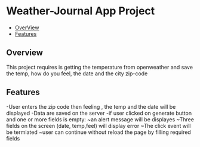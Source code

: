 # Weather-Journal App Project


* [OverView](#overview)
* [Features](#Features)

## Overview
This project requires is getting the temperature from openweather and save the temp, how do you feel, the date and the city zip-code

## Features
-User enters the zip code then feeling , the temp and the date will be displayed
-Data are saved on the server 
-if user clicked on generate button and one or more fields is empty:
 ~an alert message will be displayes
 ~Three fields on the screen (date, temp,feel) will display error
 ~The click event will be termiated
 ~user can continue without reload the page by filling required fields
